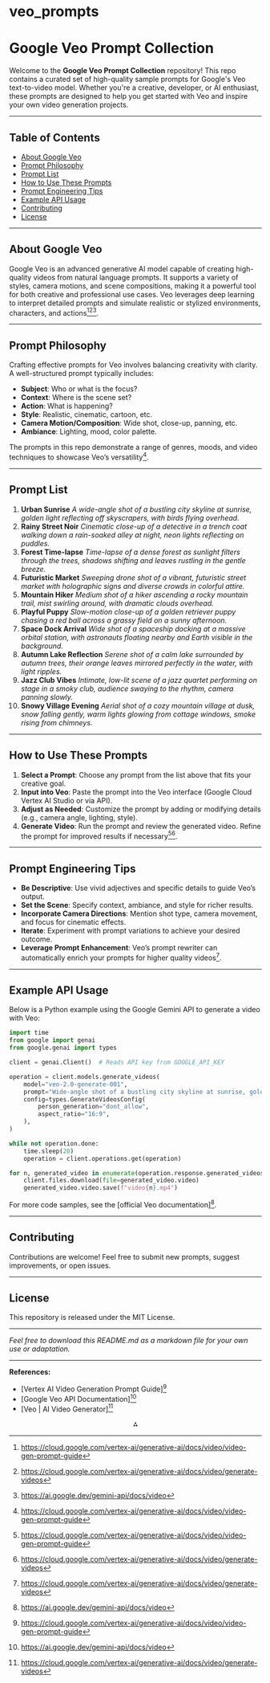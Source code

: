 # veo_prompts


# Google Veo Prompt Collection

Welcome to the **Google Veo Prompt Collection** repository! This repo contains a curated set of high-quality sample prompts for Google's Veo text-to-video model. Whether you're a creative, developer, or AI enthusiast, these prompts are designed to help you get started with Veo and inspire your own video generation projects.

---

## Table of Contents

- [About Google Veo](#about-google-veo)
- [Prompt Philosophy](#prompt-philosophy)
- [Prompt List](#prompt-list)
- [How to Use These Prompts](#how-to-use-these-prompts)
- [Prompt Engineering Tips](#prompt-engineering-tips)
- [Example API Usage](#example-api-usage)
- [Contributing](#contributing)
- [License](#license)

---

## About Google Veo

Google Veo is an advanced generative AI model capable of creating high-quality videos from natural language prompts. It supports a variety of styles, camera motions, and scene compositions, making it a powerful tool for both creative and professional use cases. Veo leverages deep learning to interpret detailed prompts and simulate realistic or stylized environments, characters, and actions[^4][^5][^6].

---

## Prompt Philosophy

Crafting effective prompts for Veo involves balancing creativity with clarity. A well-structured prompt typically includes:

- **Subject**: Who or what is the focus?
- **Context**: Where is the scene set?
- **Action**: What is happening?
- **Style**: Realistic, cinematic, cartoon, etc.
- **Camera Motion/Composition**: Wide shot, close-up, panning, etc.
- **Ambiance**: Lighting, mood, color palette.

The prompts in this repo demonstrate a range of genres, moods, and video techniques to showcase Veo’s versatility[^4].

---

## Prompt List

1. **Urban Sunrise**
*A wide-angle shot of a bustling city skyline at sunrise, golden light reflecting off skyscrapers, with birds flying overhead.*
2. **Rainy Street Noir**
*Cinematic close-up of a detective in a trench coat walking down a rain-soaked alley at night, neon lights reflecting on puddles.*
3. **Forest Time-lapse**
*Time-lapse of a dense forest as sunlight filters through the trees, shadows shifting and leaves rustling in the gentle breeze.*
4. **Futuristic Market**
*Sweeping drone shot of a vibrant, futuristic street market with holographic signs and diverse crowds in colorful attire.*
5. **Mountain Hiker**
*Medium shot of a hiker ascending a rocky mountain trail, mist swirling around, with dramatic clouds overhead.*
6. **Playful Puppy**
*Slow-motion close-up of a golden retriever puppy chasing a red ball across a grassy field on a sunny afternoon.*
7. **Space Dock Arrival**
*Wide shot of a spaceship docking at a massive orbital station, with astronauts floating nearby and Earth visible in the background.*
8. **Autumn Lake Reflection**
*Serene shot of a calm lake surrounded by autumn trees, their orange leaves mirrored perfectly in the water, with light ripples.*
9. **Jazz Club Vibes**
*Intimate, low-lit scene of a jazz quartet performing on stage in a smoky club, audience swaying to the rhythm, camera panning slowly.*
10. **Snowy Village Evening**
*Aerial shot of a cozy mountain village at dusk, snow falling gently, warm lights glowing from cottage windows, smoke rising from chimneys.*

---

## How to Use These Prompts

1. **Select a Prompt**: Choose any prompt from the list above that fits your creative goal.
2. **Input into Veo**: Paste the prompt into the Veo interface (Google Cloud Vertex AI Studio or via API).
3. **Adjust as Needed**: Customize the prompt by adding or modifying details (e.g., camera angle, lighting, style).
4. **Generate Video**: Run the prompt and review the generated video. Refine the prompt for improved results if necessary[^4][^5].

---

## Prompt Engineering Tips

- **Be Descriptive**: Use vivid adjectives and specific details to guide Veo’s output.
- **Set the Scene**: Specify context, ambiance, and style for richer results.
- **Incorporate Camera Directions**: Mention shot type, camera movement, and focus for cinematic effects.
- **Iterate**: Experiment with prompt variations to achieve your desired outcome.
- **Leverage Prompt Enhancement**: Veo’s prompt rewriter can automatically enrich your prompts for higher quality videos[^5].

---

## Example API Usage

Below is a Python example using the Google Gemini API to generate a video with Veo:

```python
import time
from google import genai
from google.genai import types

client = genai.Client()  # Reads API key from GOOGLE_API_KEY

operation = client.models.generate_videos(
    model="veo-2.0-generate-001",
    prompt="Wide-angle shot of a bustling city skyline at sunrise, golden light reflecting off skyscrapers, with birds flying overhead.",
    config=types.GenerateVideosConfig(
        person_generation="dont_allow",
        aspect_ratio="16:9",
    ),
)

while not operation.done:
    time.sleep(20)
    operation = client.operations.get(operation)

for n, generated_video in enumerate(operation.response.generated_videos):
    client.files.download(file=generated_video.video)
    generated_video.video.save(f"video{n}.mp4")
```

For more code samples, see the [official Veo documentation][^6].

---

## Contributing

Contributions are welcome! Feel free to submit new prompts, suggest improvements, or open issues.

---

## License

This repository is released under the MIT License.

---

*Feel free to download this README.md as a markdown file for your own use or adaptation.*

---

**References:**

- [Vertex AI Video Generation Prompt Guide][^4]
- [Google Veo API Documentation][^6]
- [Veo | AI Video Generator][^5]

[^4]: https://cloud.google.com/vertex-ai/generative-ai/docs/video/video-gen-prompt-guide

[^5]: https://cloud.google.com/vertex-ai/generative-ai/docs/video/generate-videos

[^6]: https://ai.google.dev/gemini-api/docs/video

<div style="text-align: center">⁂</div>

[^1]: https://deepmind.google/models/veo/

[^2]: https://www.datacamp.com/tutorial/veo-3

[^3]: https://www.youtube.com/watch?v=Q2pR-Uz6PR8

[^4]: https://cloud.google.com/vertex-ai/generative-ai/docs/video/video-gen-prompt-guide

[^5]: https://cloud.google.com/vertex-ai/generative-ai/docs/video/generate-videos

[^6]: https://ai.google.dev/gemini-api/docs/video

[^7]: https://replicate.com/google/veo-2/examples

[^8]: https://nofilmschool.com/veo-3-examples

